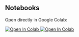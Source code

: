 ## Notebooks

Open directly in Google Colab:

<a href="https://colab.research.google.com/github/AHMerrill/Unstructured-Data-1/blob/main/scraper.ipynb" target="_blank">
  <img src="https://colab.research.google.com/assets/colab-badge.svg" alt="Open In Colab"/>
</a>

<a href="https://colab.research.google.com/github/AHMerrill/Unstructured-Data-1/blob/main/vectorizer.ipynb" target="_blank">
  <img src="https://colab.research.google.com/assets/colab-badge.svg" alt="Open In Colab"/>
</a>
